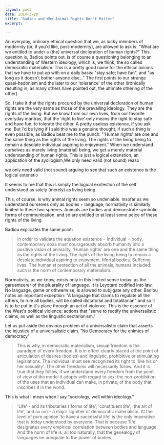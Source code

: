 ```yaml
---
layout: post
date: 2014-3-20
title: "Badiou and Why Animal Rights Don't Matter"
excerpt: ''

---
```


An everyday, ordinary ethical question that we, as lucky members of
modernity (or, if you'd like, post-modernity), are allowed to ask is:
"What are we entitled to under a (the) universal decleration of human
rights?" This question is, Badiou points out, is of course a
questioning belonging to an understanding of Western ideology, which
is, we think, the so called democratic materialism. This is a pretty
good name for the ethical axioms that we have to put up with on a
daily basis: "stay safe; have fun", and "as long as it doesn't bother
anyone else..." The first points to our strange quasi-hedonism and the
later to our 'tolerance' of the other (ironically resulting in, as
many others have pointed out, the ultimate othering of the other).

So, I take it that the rights procured by the universal decloration of
human rights are the very same as those of the prevailing
ideology. They are the rights of the living. But we know from our own
lives, from our favorite everyday mantras, that the 'right to live'
only means the right to stay safe and have fun, to tolerate the
other. A pretty useless existence, if you ask me. But I'd be lying if
I said this was a genuine thought, if such a thing is even possible,
as Badiou beat me to the punch: "'Human rights' are one and the same
thing as the rights of the living. The rights of the living being to
remain a desolate individual aspiring to enjoyment." When we
understand ourselves as merely living (material) being, we get a
merely material understanding of human rights. This is just a logical
extenstion, an application of the syollogism,We only need valid (not
sound) reaso

we only need valid (not
sound) arguing to see that such an existence is the logical extenstio

It seems to me that this is simply the logical exntestion
of the self understood as solely (merely) as living being.

This, of course, is why animal rights seem so undeniable. Insofar as
we understand ourselves only as bodies + language, normativity is
similarly limited to these two spheres. Animals are bodies and
demonstrate symbolic forms of communication, and so are entitled to at
least some peice of these rights of the living.

Badiou explicates the same point:
<blockquote>
In order to validate the equation existence = individual = body,
contemporary doxa must courageously absorb humanity into a positive
vision of animality. 'Human rights' are one and the same thing as the
rights of the living. The rights of the living being to remain a
desolate individual aspiring to enjoyment. Mortal bodies. Suffering
lives. The humanist protection of all the animals, humans included:
such is the norm of contemporary materialism.
</blockquote>

Normativity, as we know, exists only in this limited sense today: as
the garuanteerer of the pluarality of language. It is Leyotard
codified into law. No language, game or othwerwise, is allowed to
subjigate any other. Badiou notes an important exception: "A language
that claims to regulate all the others, to rule all bodies, will be
called dictatorial and totalitarian" and so it is to be put in it's
place through an act of violence. This is the essence of the West's
political violence: actions that "serve to rectify the universalistic
claims, as well as the lingustic sectarianism."

Let us put aside the obvious problem of a universalistic claim that
asserts the injustice of a universalistic claim. "No Democracy for the
enimies of democracy"

<blockquote>
This is why, in democratic materialism, sexual freedom is
the paradigm of every freedom. It is in effect clearly placed at the
point of articulation of desires (bodies) and linguistic, prohibitive
or stimulating legislations. The individual must see recognized its
right to 'live his or her sexuality'. The other freedoms will
necessarily follow. And it is true that they follow, if we understand
every freedom from the point of view of the model it adopts with
regard to sex: the non-prohibition of the uses that an individual can
make, in private, of the body that inscribes it in the world.
</blockquote>

This is what I mean when I say "sociology, well within ideology."

<blockquote>
'Life' - and its tributaries ('forms of life', 'constituent life',
'the art of life', and so on) - a major signifier of democratic
materialism. At the level of pure opinion 'to have a successful life'
is the only imperative that is today understood by everyone. That is
because 'life' designates every empirical correlation between bodies
and language. And the norm of life is, all too naturally, that the
genealogy of languages be adequate to the power of bodies.
</blockquote>
